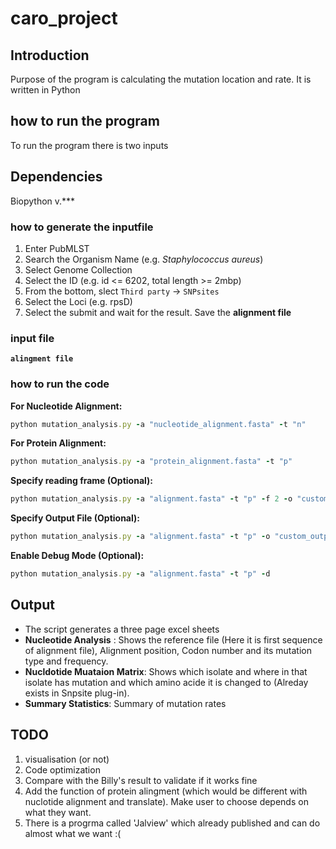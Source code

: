 # caro_project

## Introduction

Purpose of the program is calculating the mutation location and rate. It is written in Python

## how to run the program

To run the program there is two inputs

## Dependencies

Biopython v.***

### how to generate the inputfile
1. Enter PubMLST
2. Search the Organism Name (e.g. *Staphylococcus aureus*)
3. Select Genome Collection
4. Select the ID (e.g. id <= 6202, total length >= 2mbp)
5. From the bottom, slect `Third party` -> `SNPsites`
6. Select the Loci (e.g. rpsD)
7. Select the submit and wait for the result. Save the **alignment file** 

### input file 
**`alingment file`**

### how to run the code
**For Nucleotide Alignment:**
 
```ruby
python mutation_analysis.py -a "nucleotide_alignment.fasta" -t "n"
```

**For Protein Alignment:**
 
```ruby
python mutation_analysis.py -a "protein_alignment.fasta" -t "p"
```

**Specify reading frame (Optional):**
 
```ruby
python mutation_analysis.py -a "alignment.fasta" -t "p" -f 2 -o "custom_output.tsv"
```

**Specify Output File (Optional):**
 
```ruby
python mutation_analysis.py -a "alignment.fasta" -t "p" -o "custom_output.tsv"
```

**Enable Debug Mode (Optional):**
 
```ruby
python mutation_analysis.py -a "alignment.fasta" -t "p" -d
```

## Output
* The script generates a three page excel sheets
* **Nucleotide Analysis** : Shows the reference file (Here it is first sequence of alignment file), Alignment position, Codon number and its mutation type and frequency.
* **Nucldotide Muataion Matrix**: Shows which isolate and where in that isolate has mutation and which amino acide it is changed to (Alreday exists in Snpsite plug-in).
* **Summary Statistics**: Summary of mutation rates

## TODO 
1. visualisation (or not)
2. Code optimization
3. Compare with the Billy's result to validate if it works fine
4. Add the function of protein alingment (which would be different with nuclotide alignment and translate). Make user to choose depends on what they want.
5. There is a progrma called 'Jalview' which already published and can do almost what we want :(